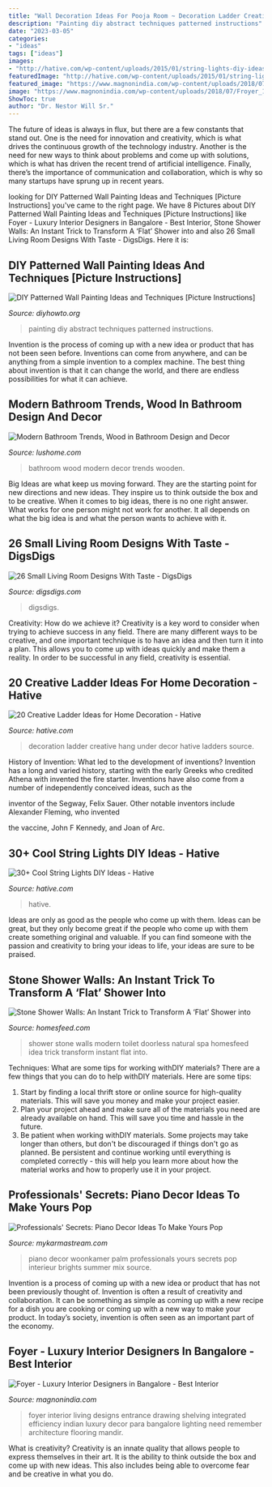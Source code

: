 ```yaml
---
title: "Wall Decoration Ideas For Pooja Room ~ Decoration Ladder Creative Hang Under Decor Hative Ladders Source"
description: "Painting diy abstract techniques patterned instructions"
date: "2023-03-05"
categories:
- "ideas"
tags: ["ideas"]
images:
- "http://hative.com/wp-content/uploads/2015/01/string-lights-diy-ideas/27-string-lights-diy-ideas.jpg"
featuredImage: "http://hative.com/wp-content/uploads/2015/01/string-lights-diy-ideas/27-string-lights-diy-ideas.jpg"
featured_image: "https://www.magnonindia.com/wp-content/uploads/2018/07/Froyer_10.jpg"
image: "https://www.magnonindia.com/wp-content/uploads/2018/07/Froyer_10.jpg"
ShowToc: true
author: "Dr. Nestor Will Sr."
---
```



The future of ideas is always in flux, but there are a few constants that stand out. One is the need for innovation and creativity, which is what drives the continuous growth of the technology industry. Another is the need for new ways to think about problems and come up with solutions, which is what has driven the recent trend of artificial intelligence. Finally, there’s the importance of communication and collaboration, which is why so many startups have sprung up in recent years.

	

		
looking for DIY Patterned Wall Painting Ideas and Techniques [Picture Instructions] you've came to the right page. We have 8 Pictures about DIY Patterned Wall Painting Ideas and Techniques [Picture Instructions] like Foyer - Luxury Interior Designers in Bangalore - Best Interior, Stone Shower Walls: An Instant Trick to Transform A ‘Flat’ Shower into and also 26 Small Living Room Designs With Taste - DigsDigs. Here it is:
		
    
## DIY Patterned Wall Painting Ideas And Techniques [Picture Instructions]

<img loading=lazy src="http://www.diyhowto.org/wp-content/uploads/DIY-Abstract-Wall-Painting-DIY-Wall-Painting-Ideas-Techniques-Tutorials-DIYHowto.jpg" onerror="this.onerror=null;this.src='https://tse1.mm.bing.net/th?id=OIP.qw1TXy-QcfslpGr6L20ETwHaJ8&amp;pid=15.1';" alt="DIY Patterned Wall Painting Ideas and Techniques [Picture Instructions]">

_Source: diyhowto.org_

>painting diy abstract techniques patterned instructions. 

	

Invention is the process of coming up with a new idea or product that has not been seen before. Inventions can come from anywhere, and can be anything from a simple invention to a complex machine. The best thing about invention is that it can change the world, and there are endless possibilities for what it can achieve.

    
## Modern Bathroom Trends, Wood In Bathroom Design And Decor

<img loading=lazy src="https://www.lushome.com/wp-content/uploads/2014/11/wood-modern-bathroom-design-decor-ideas-8.jpg" onerror="this.onerror=null;this.src='https://tse1.mm.bing.net/th?id=OIP.zAt2e5BpXDAOS55DZ28uAAAAAA&amp;pid=15.1';" alt="Modern Bathroom Trends, Wood in Bathroom Design and Decor">

_Source: lushome.com_

>bathroom wood modern decor trends wooden. 

	

Big Ideas are what keep us moving forward. They are the starting point for new directions and new ideas. They inspire us to think outside the box and to be creative. When it comes to big ideas, there is no one right answer. What works for one person might not work for another. It all depends on what the big idea is and what the person wants to achieve with it.

    
## 26 Small Living Room Designs With Taste - DigsDigs

<img loading=lazy src="https://www.digsdigs.com/photos/elegant-small-living-rooms-designs-22.jpg" onerror="this.onerror=null;this.src='https://tse1.mm.bing.net/th?id=OIP.cdsFaJ1T8amU18IiHf57dgHaJ3&amp;pid=15.1';" alt="26 Small Living Room Designs With Taste - DigsDigs">

_Source: digsdigs.com_

>digsdigs. 

	

Creativity: How do we achieve it?
Creativity is a key word to consider when trying to achieve success in any field. There are many different ways to be creative, and one important technique is to have an idea and then turn it into a plan. This allows you to come up with ideas quickly and make them a reality. In order to be successful in any field, creativity is essential.

    
## 20 Creative Ladder Ideas For Home Decoration - Hative

<img loading=lazy src="https://hative.com/wp-content/uploads/2014/06/ladder-decor-ideas/20-ladder-decor-ideas.jpg" onerror="this.onerror=null;this.src='https://tse2.mm.bing.net/th?id=OIP.DnWg652kQc8FWCIogHUlCgHaLI&amp;pid=15.1';" alt="20 Creative Ladder Ideas for Home Decoration - Hative">

_Source: hative.com_

>decoration ladder creative hang under decor hative ladders source. 

	

History of Invention: What led to the development of inventions?
Invention has a long and varied history, starting with the early Greeks who credited Athena with invented the
fire starter. Inventions have also come from a number of independently conceived ideas, such as the

inventor of the Segway, Felix Sauer. Other notable inventors include Alexander Fleming, who invented

the vaccine, John F Kennedy, and Joan of Arc.

    
## 30+ Cool String Lights DIY Ideas - Hative

<img loading=lazy src="http://hative.com/wp-content/uploads/2015/01/string-lights-diy-ideas/27-string-lights-diy-ideas.jpg" onerror="this.onerror=null;this.src='https://tse2.mm.bing.net/th?id=OIP.oaoiOre59uFKUhHaYEqeIgHaJ5&amp;pid=15.1';" alt="30+ Cool String Lights DIY Ideas - Hative">

_Source: hative.com_

>hative. 

	

Ideas are only as good as the people who come up with them.
Ideas can be great, but they only become great if the people who come up with them create something original and valuable. If you can find someone with the passion and creativity to bring your ideas to life, your ideas are sure to be praised.

    
## Stone Shower Walls: An Instant Trick To Transform A ‘Flat’ Shower Into

<img loading=lazy src="https://homesfeed.com/wp-content/uploads/2015/09/Doorless-shower-idea-with-beautiful-natural-stone-wall-system-a-wall-niche-for-putting-some-bathing-supplies-wall-mounted-showerhead-fixture-a-modern-toilet-in-white-.jpg" onerror="this.onerror=null;this.src='https://tse2.mm.bing.net/th?id=OIP.ZmS8ZUt9Sgyny72ynsC7TwHaJ4&amp;pid=15.1';" alt="Stone Shower Walls: An Instant Trick to Transform A ‘Flat’ Shower into">

_Source: homesfeed.com_

>shower stone walls modern toilet doorless natural spa homesfeed idea trick transform instant flat into. 

	

Techniques: What are some tips for working withDIY materials?
There are a few things that you can do to help withDIY materials. Here are some tips: 
1. Start by finding a local thrift store or online source for high-quality materials. This will save you money and make your project easier. 
2. Plan your project ahead and make sure all of the materials you need are already available on hand. This will save you time and hassle in the future. 
3. Be patient when working withDIY materials. Some projects may take longer than others, but don't be discouraged if things don't go as planned. Be persistent and continue working until everything is completed correctly - this will help you learn more about how the material works and how to properly use it in your project.

    
## Professionals&#039; Secrets: Piano Decor Ideas To Make Yours Pop

<img loading=lazy src="https://mykarmastream.com/wp-content/uploads/2017/09/piano-decor-4.jpg" onerror="this.onerror=null;this.src='https://tse2.mm.bing.net/th?id=OIP.pV1YrLkEpo5g-sPxUOFt5AHaKa&amp;pid=15.1';" alt="Professionals&#039; Secrets: Piano Decor Ideas To Make Yours Pop">

_Source: mykarmastream.com_

>piano decor woonkamer palm professionals yours secrets pop interieur brights summer mix source. 

	

Invention is a process of coming up with a new idea or product that has not been previously thought of. Invention is often a result of creativity and collaboration. It can be something as simple as coming up with a new recipe for a dish you are cooking or coming up with a new way to make your product. In today’s society, invention is often seen as an important part of the economy.

    
## Foyer - Luxury Interior Designers In Bangalore - Best Interior

<img loading=lazy src="https://www.magnonindia.com/wp-content/uploads/2018/07/Froyer_10.jpg" onerror="this.onerror=null;this.src='https://tse1.mm.bing.net/th?id=OIP.DWnfG75eNyUrvgtdOncoDwHaLF&amp;pid=15.1';" alt="Foyer - Luxury Interior Designers in Bangalore - Best Interior">

_Source: magnonindia.com_

>foyer interior living designs entrance drawing shelving integrated efficiency indian luxury decor para bangalore lighting need remember architecture flooring mandir. 

	

What is creativity?
Creativity is an innate quality that allows people to express themselves in their art. It is the ability to think outside the box and come up with new ideas. This also includes being able to overcome fear and be creative in what you do.


